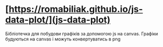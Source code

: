 # [https://romabiliak.github.io/js-data-plot/](js-data-plot)
Бібліотечка для побудови графіків за допомогою js на canvas.
Графіки будуються на canvas і можуть конвертуватись в png
